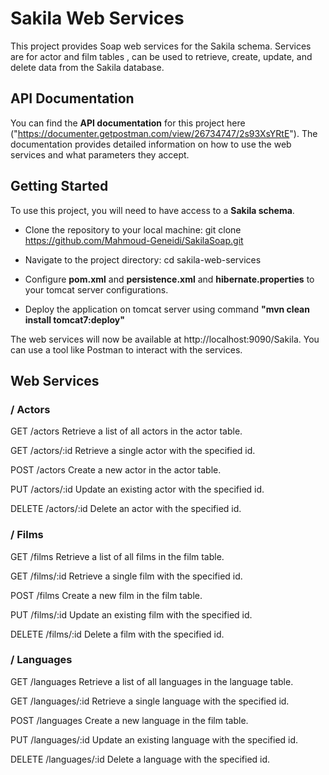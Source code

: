 


# Sakila Web Services
This project provides Soap web services for the Sakila schema. Services are for actor and film tables , can be used to retrieve, create, update, and delete data from the Sakila database.

## API Documentation
You can find the **API documentation** for this project here ("https://documenter.getpostman.com/view/26734747/2s93XsYRtE"). The documentation provides detailed information on how to use the web services and what parameters they accept.

## Getting Started
To use this project, you will need to have access to a **Sakila schema**.

* Clone the repository to your local machine: git clone https://github.com/Mahmoud-Geneidi/SakilaSoap.git

* Navigate to the project directory: cd sakila-web-services

* Configure **pom.xml** and **persistence.xml** and **hibernate.properties** to your tomcat server configurations.

* Deploy the application on tomcat server using command **"mvn clean install tomcat7:deploy"**

The web services will now be available at http://localhost:9090/Sakila. You can use a tool like Postman to interact with the services.

## Web Services
### / Actors
GET /actors
Retrieve a list of all actors in the actor table.

GET /actors/:id
Retrieve a single actor with the specified id.

POST /actors
Create a new actor in the actor table.

PUT /actors/:id
Update an existing actor with the specified id.

DELETE /actors/:id
Delete an actor with the specified id.

### / Films
GET /films
Retrieve a list of all films in the film table.

GET /films/:id
Retrieve a single film with the specified id.

POST /films
Create a new film in the film table.

PUT /films/:id
Update an existing film with the specified id.

DELETE /films/:id
Delete a film with the specified id.

### / Languages
GET /languages
Retrieve a list of all languages in the language table.

GET /languages/:id
Retrieve a single language with the specified id.

POST /languages
Create a new language in the film table.

PUT /languages/:id
Update an existing language with the specified id.

DELETE /languages/:id
Delete a language with the specified id.
